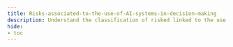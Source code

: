 ```yaml
---
title: Risks-associated-to-the-use-of-AI-systems-in-decision-making
description: Understand the classification of risked linked to the use of AI systems in decision 
hide:
- toc
---
```

